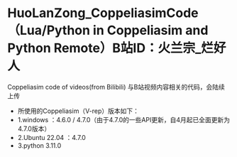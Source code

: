 # HuoLanZong_CoppeliasimCode（Lua/Python in Coppeliasim and Python Remote）B站ID：火兰宗_烂好人
Coppeliasim code of videos(from Bilibili)
与B站视频内容相关的代码，会陆续上传
* 所使用的Coppeliasim（V-rep）版本如下：
* 1.windows ：4.6.0 / 4.7.0（由于4.7.0的一些API更新，自4月起已全面更新为4.7.0版本）
* 2.Ubuntu 22.04 ：4.7.0
* 3.python 3.11.0
